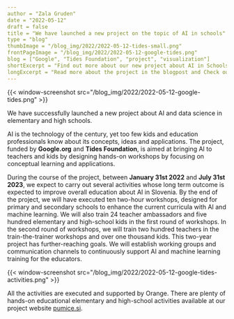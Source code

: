 ```yaml
---
author = "Zala Gruden"
date = "2022-05-12"
draft = false
title = "We have launched a new project on the topic of AI in schools"
type = "blog"
thumbImage = "/blog_img/2022/2022-05-12-tides-small.png"
frontPageImage = "/blog_img/2022/2022-05-12-google-tides.png"
blog = ["Google", "Tides Foundation", "project", "visualization"]
shortExcerpt = "Find out more about our new project about AI in Schools."
longExcerpt = "Read more about the project in the blogpost and Check out the site to find out more about the prepaired activities."
---
```


{{< window-screenshot src="/blog_img/2022/2022-05-12-google-tides.png" >}} 

We have successfully launched a new project about AI and data science in elementary and high schools. 


AI is the technology of the century, yet too few kids and education professionals know about its concepts, ideas and applications. 
The project, funded by **Google.org** and **Tides Foundation**, is aimed at bringing AI to teachers and kids by designing hands-on workshops by focusing on conceptual learning and applications. 

During the course of the project, between **January 31st 2022** and **July 31st 2023**, we expect to carry out several activities whose long term outcome is expected to improve overall education about AI in Slovenia. By the end of the project, we will have executed ten two-hour workshops, designed for primary and secondary schools to enhance the current curricula with AI and machine learning. We will also train 24 teacher ambassadors and five hundred elementary and high-school kids in the first round of workshops. In the second round of workshops, we will train two hundred teachers in the train-the-trainer workshops and over one thousand kids. 
This two-year project has further-reaching goals. We will establish working groups and communication channels to continuously support AI and machine learning training for the educators. 

{{< window-screenshot src="/blog_img/2022/2022-05-12-google-tides-activities.png" >}} 

All the activities are executed and supported by Orange. There are plenty of hands-on educational elementary and high-school activities available at our project website [pumice.si](http://pumice.si/). 



